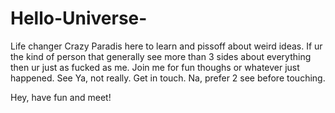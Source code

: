 # Hello-Universe-
Life changer
Crazy Paradis here to learn and pissoff about weird ideas. If ur the kind of person that generally see more than 3 sides about everything then ur just as fucked as me. Join me for fun thoughs or whatever just happened. See Ya, not really. Get in touch. Na, prefer 2 see before touching. 

Hey, have fun and meet!
